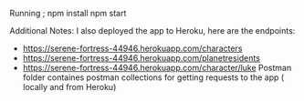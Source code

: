 Running ; 
npm install
npm start


Additional Notes:
I also deployed the app to Heroku, here are the endpoints:
- https://serene-fortress-44946.herokuapp.com/characters
- https://serene-fortress-44946.herokuapp.com/planetresidents
- https://serene-fortress-44946.herokuapp.com/character/luke
Postman folder containes postman collections for getting requests to the app ( locally and from Heroku)
